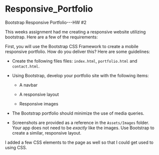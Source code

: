 # Responsive_Portfolio

Bootstrap Responsive Portfolio---HW #2

This weeks assignment had me creating a responsive website utilizing bootstrap.
Here are a few of the requirements:

First, you will use the Bootstrap CSS Framework to create a mobile responsive portfolio. How do you deliver this? Here are some guidelines:

* Create the following files files: `index.html`, `portfolio.html` and `contact.html`.

* Using Bootstrap, develop your portfolio site with the following items:

   * A navbar

   * A responsive layout

   * Responsive images

* The Bootstrap portfolio should minimize the use of media queries.

* Screenshots are provided as a reference in the `Assets/Images` folder. Your app does not need to be _exactly_ like the images. Use Bootstrap to create a similar, responsive layout.

I added a few CSS elements to the page as well so that I could get used to using CSS.

<p align="center">
    <img src="./assets/images/screenshot.jpeg>
</p>

